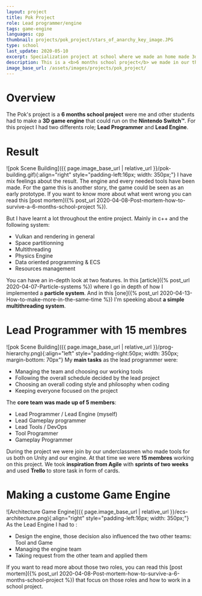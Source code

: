 ```yaml
---
layout: project
title: Pok Project
role: Lead programmer/engine
tags: game-engine
languages: cpp
thumbnail: projects/pok_project/stars_of_anarchy_key_image.JPG
type: school
last_update: 2020-05-10
excerpt: Specialization project at school where we made an home made 3d engine in c++ that could run a game on the Nintendo Switch.
description: This is a <b>6 months school project</b> we made in our third year. The objective was to do a game (Stars of Anarchy) running on the <b>Nintendo Switch</b> using a custom game engine (PokEngine). We separated the team in three main groups, Game, Tool and Engine. I was the <b>lead programmer and engine</b> on the project. I implemented most of the core feature used in the engine as the graphic engine, physics engine, entity manager, resource manager, and so on.
image_base_url: /assets/images/projects/pok_project/
---
```


# Overview
The Pok's project is a **6 months school project** were me and other students had to make a **3D game engine** that could run on the **Nintendo Switch&trade;**. For this project I had two differents role; **Lead Programmer** and **Lead Engine**.

# Result
![pok Scene Building]({{ page.image_base_url | relative_url }}/pok-building.gif){:align="right" style="padding-left:16px; width: 350px;"}
I have mix feelings about the result. The engine and every needed tools have been made. For the game this is another story, the game could be seen as an early prototype. If you want to know more about what went wrong you can read this [post mortem]({% post_url 2020-04-08-Post-mortem-how-to-survive-a-6-months-school-project %}).

But I have learnt a lot throughout the entire project. Mainly in c++ and the following system:
- Vulkan and rendering in general
- Space partitionning 
- Multithreading
- Physics Engine
- Data oriented programming & ECS
- Resources management

You can have an in-depth look at two features. In this [article]({% post_url 2020-04-07-Particle-systems %}) where I go in depth of how I implemented a **particle system**. And in this [one]({% post_url 2020-04-13-How-to-make-more-in-the-same-time %}) I'm speeking about **a simple multithreading system**.<br clear="right">

# Lead Programmer with 15 membres
![pok Scene Building]({{ page.image_base_url | relative_url }}/prog-hierarchy.png){:align="left" style="padding-right:50px; width: 350px; margin-bottom: 70px"}
My **main tasks** as the lead programmer were:
- Managing the team and choosing our working tools
- Following the overall schedule decided by the lead project 
- Choosing an overall coding style and philosophy when coding
- Keeping everyone focused on the project

The **core team was made up of 5 members**:
- Lead Programmer / Lead Engine (myself)
- Lead Gameplay programmer 
- Lead Tools / DevOps
- Tool Programmer
- Gameplay Programmer

During the project we were join by our underclassmen who made tools for us both on Unity and our engine. At that time we were **15 membres** working on this project. We took **inspiration from Agile** with **sprints of two weeks** and used **Trello** to store task in form of cards. <br clear="left">

# Making a custome Game Engine
![Architecture Game Engine]({{ page.image_base_url | relative_url }}/ecs-architecture.png){:align="right" style="padding-left:16px; width: 350px;"}
As the Lead Engine I had to :
- Design the engine, those decision also influenced the two other teams: Tool and Game
- Managing the engine team
- Taking request from the other team and applied them

If you want to read more about those two roles, you can read this [post mortem]({% post_url 2020-04-08-Post-mortem-how-to-survive-a-6-months-school-project %}) that focus on those roles and how to work in a school project.
